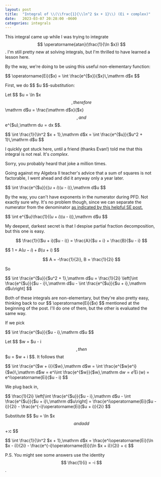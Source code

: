 ```yaml
---
layout: post
title:  "Integral of \\(\\frac{1}{\\ln^2 $x + 1}\\) (Ei + complex)"
date:   2023-03-07 20:28:00 -0600
categories: integrals
---
```


This integral came up while I was trying to integrate $$ \operatorname{atan}(\frac{1}{\ln $x}) $$. I'm still pretty new at solving integrals, but I'm thrilled to have learned a lesson here.

By the way, we're doing to be using this useful non-elementary function:

$$ \operatorname{Ei}($x) = \int \frac{e^{$x}}{$x}\,\mathrm d$x $$

First, we do $$ $u $$-substitution:

Let $$ $u = \ln $x $$, therefore $$ \mathrm d$u = \frac{\mathrm d$x}{$x} $$, and $$ e^{$u}\,\mathrm d$u = \mathrm d$x $$.

$$ \int \frac{1}{\ln^2 $x + 1}\,\mathrm d$x = \int \frac{e^{$u}}{$u^2 + 1}\,\mathrm d$u $$

I quickly got stuck here, until a friend (thanks Evan!) told me that this integral is not real. It's *complex*.

Sorry, you probably heard that joke a million times.

Going against my Algebra II teacher's advice that a sum of squares is not factorable, I went ahead and did it anyway only a year later.

$$ \int \frac{e^{$u}}{($u + i)($u - i)}\,\mathrm d$u $$


By the way, you can't have exponents in the numerator during PFD. Not exactly sure why. It's no problem though, since we can separate the numerator from the denominator [as indicated by this helpful SE post.](https://math.stackexchange.com/questions/1047549/partial-fraction-decomposition-with-exponent-in-numerator)

$$ \int e^{$u}\frac{1}{($u + i)($u - i)}\,\mathrm d$u $$

My deepest, darkest secret is that I despise partial fraction decomposition, but this one is easy.

$$ \frac{1}{($u + i)($u - i)} = \frac{A}{$u + i} + \frac{B}{$u - i} $$

$$ 1 = A($u - i) + B($u + i) $$

$$ A = -\frac{1}{2i}, B = \frac{1}{2i} $$

So

$$ \int \frac{e^{$u}}{$u^2 + 1}\,\mathrm d$u = \frac{1}{2i} \left[\int \frac{e^{$u}}{$u - i}\,\mathrm d$u - \int \frac{e^{$u}}{$u + i}\,\mathrm d$u\right] $$

Both of these integrals are non-elementary, but they're also pretty easy, thinking back to our $$ \operatorname{Ei}($x) $$ mentioned at the beginning of the post. I'll do one of them, but the other is evaluated the same way.

If we pick

$$ \int \frac{e^{$u}}{$u - i}\,\mathrm d$u $$

Let $$ $w = $u - i $$, then $$ $u = $w + i $$. It follows that

$$ \int \frac{e^{$w + i}}{$w}\,\mathrm d$w = \int \frac{e^{$w}e^i}{$w}\,\mathrm d$w = e^i\int \frac{e^{$w}}{$w}\,\mathrm d$w = e^i\operatorname{Ei}($w) = e^i\operatorname{Ei}($u - i) $$

We plug back in,

$$ \frac{1}{2i} \left[\int \frac{e^{$u}}{$u - i}\,\mathrm d$u - \int \frac{e^{$u}}{$u + i}\,\mathrm d$u\right] = \frac{e^i\operatorname{Ei}($u - i)}{2i} - \frac{e^{-i}\operatorname{Ei}($u + i)}{2i} $$

Substitute $$ $u = \ln $x $$ and add $$ +\:c $$ 

$$ \int \frac{1}{\ln^2 $x + 1}\,\mathrm d$x = \frac{e^i\operatorname{Ei}(\ln $x - i)}{2i} - \frac{e^{-i}\operatorname{Ei}(\ln $x + i)}{2i} + c $$

P.S. You might see some answers use the identity $$ \frac{1}{i} = -i $$.
